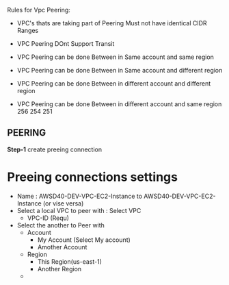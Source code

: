 Rules for Vpc Peering:
- VPC's thats are taking part of Peering Must not have identical CIDR Ranges
- VPC Peering DOnt Support Transit 

- VPC Peering can be done Between in Same account and  same region 
- VPC Peering can be done Between in Same account and different region 
- VPC Peering can be done Between in different account and different region
- VPC Peering can be done Between in different account and same region  
256
254
251

## PEERING
**Step-1** create preeing connection 
# Preeing connections settings 
- Name : AWSD40-DEV-VPC-EC2-Instance to AWSD40-DEV-VPC-EC2-Instance (or vise versa)
- Select a local VPC to peer with : Select VPC
    - VPC-ID (Requ)
- Select the another to Peer with
    - Account
        - My Account (Select My account)
        - Amother Account 
    - Region 
        - This Region(us-east-1)
        - Another Region 
    - 